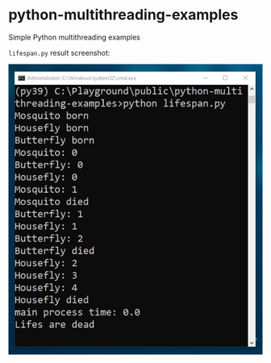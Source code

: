 # python-multithreading-examples
Simple Python multithreading examples

`lifespan.py` result screenshot:

![lifespan result screenshot](static/lifespan.jpg)
